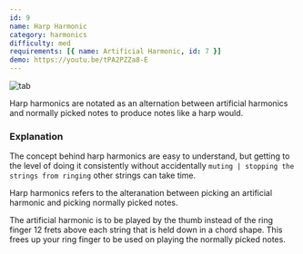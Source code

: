 ```yaml
---
id: 9
name: Harp Harmonic
category: harmonics
difficulty: med
requirements: [{ name: Artificial Harmonic, id: 7 }]
demo: https://youtu.be/tPA2PZZa8-E
---
```


![tab](/img/t/harp-harmonic.jpg)

Harp harmonics are notated as an alternation between artificial harmonics and normally picked notes to produce notes like a harp would.

### Explanation

The concept behind harp harmonics are easy to understand, but getting to the level of doing it consistently without accidentally `muting | stopping the strings from ringing` other strings can take time.

Harp harmonics refers to the alteranation between picking an artificial harmonic and picking normally picked notes.

The artificial harmonic is to be played by the thumb instead of the ring finger 12 frets above each string that is held down in a chord shape. This frees up your ring finger to be used on playing the normally picked notes.

